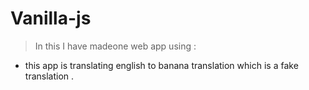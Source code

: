 # Vanilla-js
> In this I have madeone  web app using  :
- this app is translating english to banana translation which is a fake
  translation .
